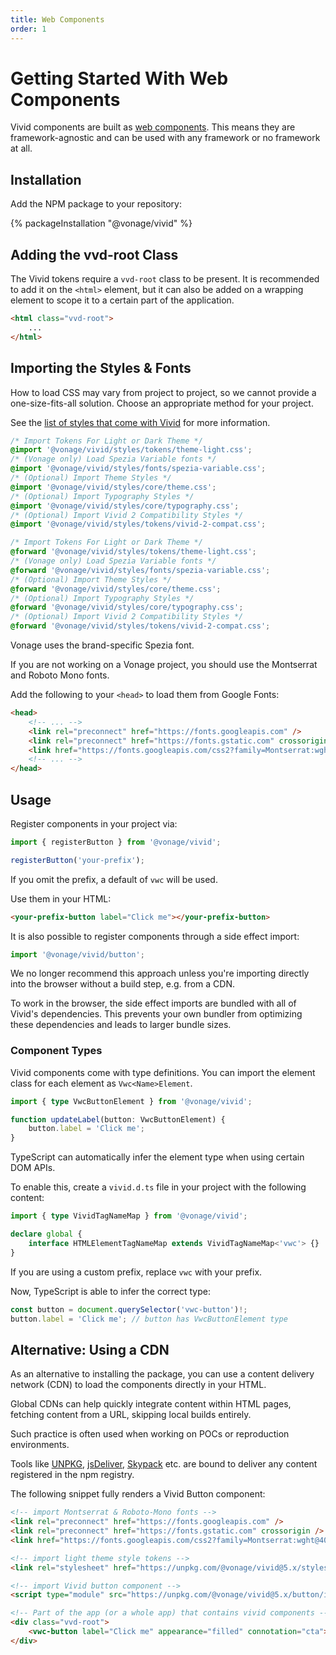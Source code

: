 ```yaml
---
title: Web Components
order: 1
---
```


# Getting Started With Web Components

Vivid components are built as [web components](https://developer.mozilla.org/en-US/docs/Web/API/Web_components). This means they are framework-agnostic and can be used with any framework or no framework at all.

## Installation

Add the NPM package to your repository:

{% packageInstallation "@vonage/vivid" %}

## Adding the vvd-root Class

The Vivid tokens require a `vvd-root` class to be present. It is recommended to add it on the `<html>` element, but it can also be added on a wrapping element to scope it to a certain part of the application.

```html
<html class="vvd-root">
	...
</html>
```

## Importing the Styles & Fonts

How to load CSS may vary from project to project, so we cannot provide a one-size-fits-all solution. Choose an appropriate method for your project.

See the [list of styles that come with Vivid](/guides/styles/) for more information.

<vwc-tabs gutters="none">
<vwc-tab label="CSS"></vwc-tab>
<vwc-tab-panel>

```css
/* Import Tokens For Light or Dark Theme */
@import '@vonage/vivid/styles/tokens/theme-light.css';
/* (Vonage only) Load Spezia Variable fonts */
@import '@vonage/vivid/styles/fonts/spezia-variable.css';
/* (Optional) Import Theme Styles */
@import '@vonage/vivid/styles/core/theme.css';
/* (Optional) Import Typography Styles */
@import '@vonage/vivid/styles/core/typography.css';
/* (Optional) Import Vivid 2 Compatibility Styles */
@import '@vonage/vivid/styles/tokens/vivid-2-compat.css';
```

</vwc-tab-panel>
<vwc-tab label="SCSS"></vwc-tab>
<vwc-tab-panel>

```scss
/* Import Tokens For Light or Dark Theme */
@forward '@vonage/vivid/styles/tokens/theme-light.css';
/* (Vonage only) Load Spezia Variable fonts */
@forward '@vonage/vivid/styles/fonts/spezia-variable.css';
/* (Optional) Import Theme Styles */
@forward '@vonage/vivid/styles/core/theme.css';
/* (Optional) Import Typography Styles */
@forward '@vonage/vivid/styles/core/typography.css';
/* (Optional) Import Vivid 2 Compatibility Styles */
@forward '@vonage/vivid/styles/tokens/vivid-2-compat.css';
```

</vwc-tab-panel>
</vwc-tabs>

<vwc-action-group style="inline-size: 100%">
<vwc-accordion expand-mode="multi" style="inline-size: 100%">
<vwc-accordion-item heading="Not a Vonage Project?" expanded="false">

Vonage uses the brand-specific Spezia font.

If you are not working on a Vonage project, you should use the Montserrat and Roboto Mono fonts.

Add the following to your `<head>` to load them from Google Fonts:

```html
<head>
	<!-- ... -->
	<link rel="preconnect" href="https://fonts.googleapis.com" />
	<link rel="preconnect" href="https://fonts.gstatic.com" crossorigin />
	<link href="https://fonts.googleapis.com/css2?family=Montserrat:wght@400;500;600&family=Roboto+Mono:wght@400;500&display=swap" rel="stylesheet" />
	<!-- ... -->
</head>
```

</vwc-accordion-item>
</vwc-accordion>
</vwc-action-group>

## Usage

Register components in your project via:

```js
import { registerButton } from '@vonage/vivid';

registerButton('your-prefix');
```

If you omit the prefix, a default of `vwc` will be used.

Use them in your HTML:

```html
<your-prefix-button label="Click me"></your-prefix-button>
```

<vwc-note connotation="warning" headline="Side effect imports">
<vwc-icon slot="icon" name="warning-line" label="Warning:"></vwc-icon>

It is also possible to register components through a side effect import:

```js
import '@vonage/vivid/button';
```

We no longer recommend this approach unless you're importing directly into the browser without a build step, e.g. from a CDN.

To work in the browser, the side effect imports are bundled with all of Vivid's dependencies. This prevents your own bundler from optimizing these dependencies and leads to larger bundle sizes.

</vwc-note>

### Component Types

Vivid components come with type definitions. You can import the element class for each element as `Vwc<Name>Element`.

```ts
import { type VwcButtonElement } from '@vonage/vivid';

function updateLabel(button: VwcButtonElement) {
	button.label = 'Click me';
}
```

TypeScript can automatically infer the element type when using certain DOM APIs.

To enable this, create a `vivid.d.ts` file in your project with the following content:

```ts
import { type VividTagNameMap } from '@vonage/vivid';

declare global {
	interface HTMLElementTagNameMap extends VividTagNameMap<'vwc'> {}
}
```

If you are using a custom prefix, replace `vwc` with your prefix.

Now, TypeScript is able to infer the correct type:

```ts
const button = document.querySelector('vwc-button')!;
button.label = 'Click me'; // button has VwcButtonElement type
```

## Alternative: Using a CDN

As an alternative to installing the package, you can use a content delivery network (CDN) to load the components directly in your HTML.

Global CDNs can help quickly integrate content within HTML pages, fetching content from a URL, skipping local builds entirely.

Such practice is often used when working on POCs or reproduction environments.

Tools like [UNPKG](https://unpkg.com), [jsDeliver](https://www.jsdelivr.com), [Skypack](https://www.skypack.dev) etc. are bound to deliver any content registered in the npm registry.

The following snippet fully renders a Vivid Button component:

```html
<!-- import Montserrat & Roboto-Mono fonts -->
<link rel="preconnect" href="https://fonts.googleapis.com" />
<link rel="preconnect" href="https://fonts.gstatic.com" crossorigin />
<link href="https://fonts.googleapis.com/css2?family=Montserrat:wght@400;500;600&family=Roboto+Mono:wght@400;500&display=swap" rel="stylesheet" />

<!-- import light theme style tokens -->
<link rel="stylesheet" href="https://unpkg.com/@vonage/vivid@5.x/styles/tokens/theme-light.css" />

<!-- import Vivid button component -->
<script type="module" src="https://unpkg.com/@vonage/vivid@5.x/button/index.js"></script>

<!-- Part of the app (or a whole app) that contains vivid components -->
<div class="vvd-root">
	<vwc-button label="Click me" appearance="filled" connotation="cta"></vwc-button>
</div>
```
